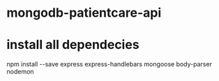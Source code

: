 # mongodb-patientcare-api

# install all dependecies
npm install --save express express-handlebars mongoose body-parser nodemon

